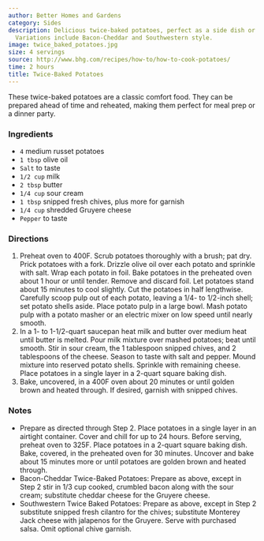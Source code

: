 ```yaml
---
author: Better Homes and Gardens
category: Sides
description: Delicious twice-baked potatoes, perfect as a side dish or a hearty snack.
  Variations include Bacon-Cheddar and Southwestern style.
image: twice_baked_potatoes.jpg
size: 4 servings
source: http://www.bhg.com/recipes/how-to/how-to-cook-potatoes/
time: 2 hours
title: Twice-Baked Potatoes
---
```

These twice-baked potatoes are a classic comfort food. They can be prepared ahead of time and reheated, making them perfect for meal prep or a dinner party. 

### Ingredients

* `4` medium russet potatoes
* `1 tbsp` olive oil
* `Salt` to taste
* `1/2 cup` milk
* `2 tbsp` butter
* `1/4 cup` sour cream
* `1 tbsp` snipped fresh chives, plus more for garnish
* `1/4 cup` shredded Gruyere cheese
* `Pepper` to taste

### Directions

1. Preheat oven to 400F. Scrub potatoes thoroughly with a brush; pat dry. Prick potatoes with a fork. Drizzle olive oil over each potato and sprinkle with salt. Wrap each potato in foil. Bake potatoes in the preheated oven about 1 hour or until tender. Remove and discard foil. Let potatoes stand about 15 minutes to cool slightly. Cut the potatoes in half lengthwise. Carefully scoop pulp out of each potato, leaving a 1/4- to 1/2-inch shell; set potato shells aside. Place potato pulp in a large bowl. Mash potato pulp with a potato masher or an electric mixer on low speed until nearly smooth.
2. In a 1- to 1-1/2-quart saucepan heat milk and butter over medium heat until butter is melted. Pour milk mixture over mashed potatoes; beat until smooth. Stir in sour cream, the 1 tablespoon snipped chives, and 2 tablespoons of the cheese. Season to taste with salt and pepper. Mound mixture into reserved potato shells. Sprinkle with remaining cheese. Place potatoes in a single layer in a 2-quart square baking dish.
3. Bake, uncovered, in a 400F oven about 20 minutes or until golden brown and heated through. If desired, garnish with snipped chives.

### Notes

* Prepare as directed through Step 2. Place potatoes in a single layer in an airtight container. Cover and chill for up to 24 hours. Before serving, preheat oven to 325F. Place potatoes in a 2-quart square baking dish. Bake, covered, in the preheated oven for 30 minutes. Uncover and bake about 15 minutes more or until potatoes are golden brown and heated through.
* Bacon-Cheddar Twice-Baked Potatoes: Prepare as above, except in Step 2 stir in 1/3 cup cooked, crumbled bacon along with the sour cream; substitute cheddar cheese for the Gruyere cheese.
* Southwestern Twice Baked Potatoes: Prepare as above, except in Step 2 substitute snipped fresh cilantro for the chives; substitute Monterey Jack cheese with jalapenos for the Gruyere. Serve with purchased salsa. Omit optional chive garnish.